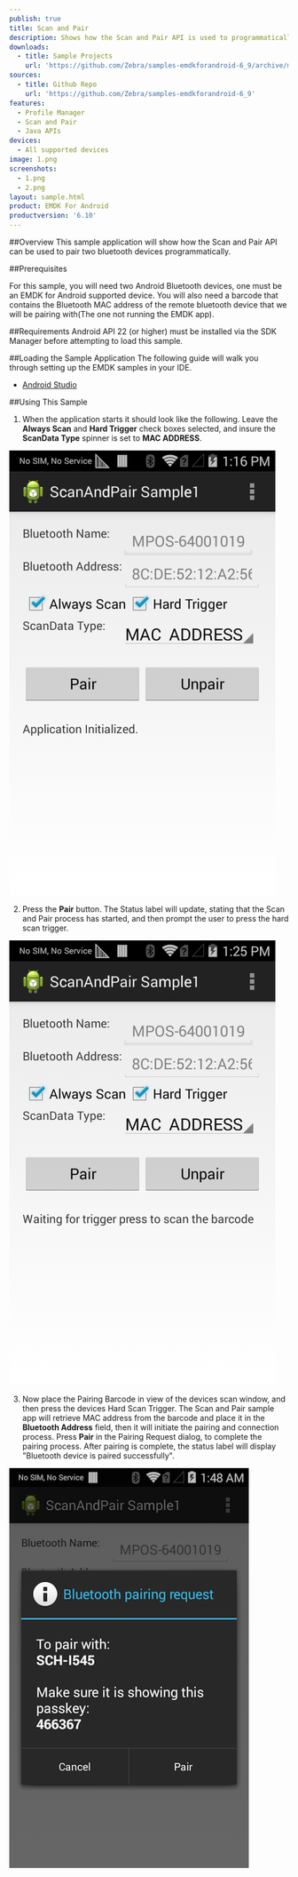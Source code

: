 ```yaml
---
publish: true
title: Scan and Pair
description: Shows how the Scan and Pair API is used to programmatically pair Bluetooth devices.
downloads:
  - title: Sample Projects
    url: 'https://github.com/Zebra/samples-emdkforandroid-6_9/archive/master.zip'
sources:
  - title: Github Repo
    url: 'https://github.com/Zebra/samples-emdkforandroid-6_9'
features:
  - Profile Manager
  - Scan and Pair
  - Java APIs
devices:
  - All supported devices
image: 1.png
screenshots:
  - 1.png
  - 2.png
layout: sample.html
product: EMDK For Android
productversion: '6.10'
---
```


##Overview
This sample application will show how the Scan and Pair API can be used to pair two bluetooth devices programmatically.

##Prerequisites

For this sample, you will need two Android Bluetooth devices, one must be an EMDK for Android supported device. You will also need a barcode that contains the Bluetooth MAC address of the remote bluetooth device that we will be pairing with(The one not running the EMDK app).



##Requirements
Android API 22 (or higher) must be installed via the SDK Manager before attempting to load this sample.

##Loading the Sample Application
The following guide will walk you through setting up the EMDK samples in your IDE.

* [Android Studio](/emdk-for-android/6-10/guide/emdksamples_androidstudio)

##Using This Sample

1.  When the application starts it should look like the following. Leave the **Always Scan** and **Hard Trigger** check boxes selected, and insure the **ScanData Type** spinner is set to **MAC ADDRESS**.  

  ![img](scanandpair1.png)  

2. Press the **Pair** button. The Status label will update, stating that the Scan and Pair process has started, and then prompt the user to press the hard scan trigger.

  ![img](scanandpair3.png)   

3. Now place the Pairing Barcode in view of the devices scan window, and then press the devices Hard Scan Trigger. The Scan and Pair sample app will retrieve MAC address from the barcode and place it in the **Bluetooth Address** field, then it will initiate the pairing and connection process. Press **Pair** in the Pairing Request dialog, to complete the pairing process. 
After pairing is complete, the status label will display "Bluetooth device is paired successfully".

  ![img](scanandpair4.png) 





















